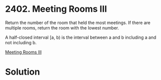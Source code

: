 # 2402. Meeting Rooms III

Return the number of the room that held the most meetings. If there are multiple rooms, return the room with the lowest number.

A half-closed interval [a, b) is the interval between a and b including a and not including b.

[Meeting Rooms III](https://leetcode.com/problems/meeting-rooms-iii/description/)

# Solution

```

```